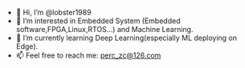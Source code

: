 - 👋 Hi, I’m @lobster1989
- 👀 I’m interested in Embedded System (Embedded software,FPGA,Linux,RTOS...) and Machine Learning.
- 🌱 I’m currently learning Deep Learning(especially ML deploying on Edge).
- 📫 Feel free to reach me: perc_zc@126.com

<!---
lobster1989/lobster1989 is a ✨ special ✨ repository because its `README.md` (this file) appears on your GitHub profile.
You can click the Preview link to take a look at your changes.
--->

